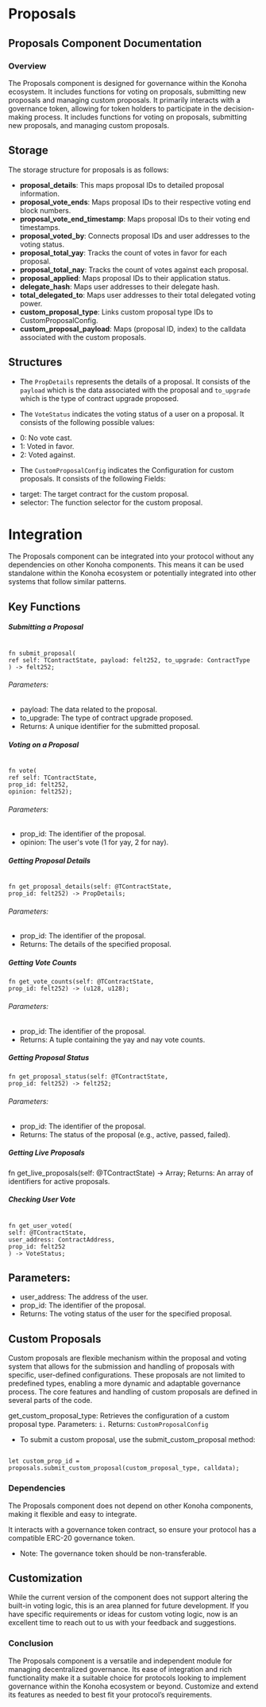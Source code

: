 # Proposals

## Proposals Component Documentation

### Overview

The Proposals component is designed for governance within the Konoha ecosystem. It includes functions for voting on proposals, submitting new proposals and managing custom proposals. It primarily interacts with a governance token, allowing for token holders to participate in the decision-making process.
It includes functions for voting on proposals, submitting new proposals, and managing custom proposals.

## Storage

The storage structure for proposals is as follows:

- **proposal_details**: This maps proposal IDs to detailed proposal information.
- **proposal_vote_ends**: Maps proposal IDs to their respective voting end block numbers.
- **proposal_vote_end_timestamp**: Maps proposal IDs to their voting end timestamps.
- **proposal_voted_by**: Connects proposal IDs and user addresses to the voting status.
- **proposal_total_yay**: Tracks the count of votes in favor for each proposal.
- **proposal_total_nay**: Tracks the count of votes against each proposal.
- **proposal_applied**: Maps proposal IDs to their application status.
- **delegate_hash**: Maps user addresses to their delegate hash.
- **total_delegated_to**: Maps user addresses to their total delegated voting power.
- **custom_proposal_type**: Links custom proposal type IDs to CustomProposalConfig.
- **custom_proposal_payload**: Maps (proposal ID, index) to the calldata associated with the custom proposals.

## Structures

- The `PropDetails` represents the details of a proposal.
  It consists of the `payload` which is the data associated with the proposal and `to_upgrade` which is the type of contract upgrade proposed.

- The `VoteStatus` indicates the voting status of a user on a proposal.
  It consists of the following possible values:

* 0: No vote cast.
* 1: Voted in favor.
* 2: Voted against.

- The `CustomProposalConfig` indicates the Configuration for custom proposals.
  It consists of the following Fields:

* target: The target contract for the custom proposal.
* selector: The function selector for the custom proposal.

# Integration

The Proposals component can be integrated into your protocol without any dependencies on other Konoha components. This means it can be used standalone within the Konoha ecosystem or potentially integrated into other systems that follow similar patterns.

## Key Functions

##### Submitting a Proposal

```

fn submit_proposal(
ref self: TContractState, payload: felt252, to_upgrade: ContractType
) -> felt252;

```

###### Parameters:

- payload: The data related to the proposal.
- to_upgrade: The type of contract upgrade proposed.
- Returns: A unique identifier for the submitted proposal.

##### Voting on a Proposal

```

fn vote(
ref self: TContractState,
prop_id: felt252,
opinion: felt252);

```

###### Parameters:

- prop_id: The identifier of the proposal.
- opinion: The user's vote (1 for yay, 2 for nay).

##### Getting Proposal Details

```

fn get_proposal_details(self: @TContractState,
prop_id: felt252) -> PropDetails;

```

###### Parameters:

- prop_id: The identifier of the proposal.
- Returns: The details of the specified proposal.

##### Getting Vote Counts

```
fn get_vote_counts(self: @TContractState,
prop_id: felt252) -> (u128, u128);

```

###### Parameters:

- prop_id: The identifier of the proposal.
- Returns: A tuple containing the yay and nay vote counts.

##### Getting Proposal Status

```
fn get_proposal_status(self: @TContractState,
prop_id: felt252) -> felt252;

```

###### Parameters:

- prop_id: The identifier of the proposal.
- Returns: The status of the proposal (e.g., active, passed, failed).

##### Getting Live Proposals

fn get_live_proposals(self: @TContractState) -> Array<felt252>;
Returns: An array of identifiers for active proposals.

##### Checking User Vote

```

fn get_user_voted(
self: @TContractState,
user_address: ContractAddress,
prop_id: felt252
) -> VoteStatus;

```

## Parameters:

- user_address: The address of the user.
- prop_id: The identifier of the proposal.
- Returns: The voting status of the user for the specified proposal.

## Custom Proposals

Custom proposals are flexible mechanism within the proposal and voting system that allows for the submission and handling of proposals with specific, user-defined configurations. These proposals are not limited to predefined types, enabling a more dynamic and adaptable governance process. The core features and handling of custom proposals are defined in several parts of the code.

get_custom_proposal_type:
Retrieves the configuration of a custom proposal type.
Parameters: `i.`
Returns: `CustomProposalConfig`

- To submit a custom proposal, use the submit_custom_proposal method:

```

let custom_prop_id = proposals.submit_custom_proposal(custom_proposal_type, calldata);

```

### Dependencies

The Proposals component does not depend on other Konoha components, making it flexible and easy to integrate.

It interacts with a governance token contract, so ensure your protocol has a compatible ERC-20 governance token.

- Note: The governance token should be non-transferable.

## Customization

While the current version of the component does not support altering the built-in voting logic, this is an area planned for future development. If you have specific requirements or ideas for custom voting logic, now is an excellent time to reach out to us with your feedback and suggestions.

### Conclusion

The Proposals component is a versatile and independent module for managing decentralized governance.
Its ease of integration and rich functionality make it a suitable choice for protocols looking to implement governance within the Konoha ecosystem or beyond. Customize and extend its features as needed to best fit your protocol’s requirements.
